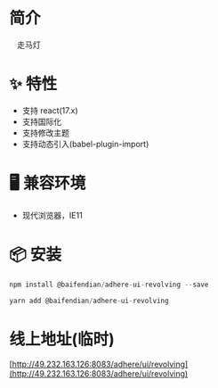 # 简介
&ensp;&ensp;走马灯

# ✨ 特性
- 支持 react(17.x)
- 支持国际化
- 支持修改主题
- 支持动态引入(babel-plugin-import)

# 🖥 兼容环境
- 现代浏览器，IE11

# 📦 安装
```javascript
npm install @baifendian/adhere-ui-revolving --save
``` 

```javascript
yarn add @baifendian/adhere-ui-revolving
```

# 线上地址(临时)
[http://49.232.163.126:8083/adhere/ui/revolving](http://49.232.163.126:8083/adhere/ui/revolving)

